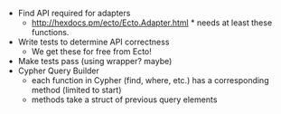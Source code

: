 * Find API required for adapters
  * http://hexdocs.pm/ecto/Ecto.Adapter.html * needs at least these functions.
* Write tests to determine API correctness
  * We get these for free from Ecto!
* Make tests pass (using wrapper? maybe)
* Cypher Query Builder
  * each function in Cypher (find, where, etc.) has a corresponding method (limited to start)
  * methods take a struct of previous query elements
